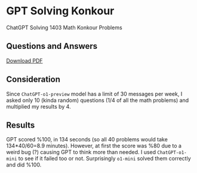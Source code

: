 # GPT Solving Konkour
ChatGPT Solving 1403 Math Konkour Problems

## Questions and Answers

[Download PDF](ChatGPT-solving0-math-konkour.pdf)

## Consideration
Since `ChatGPT-o1-preview` model has a limit of 30 messages per week, I asked only 10 (kinda random) questions (1/4 of all the math problems) and multiplied my results by 4. 

## Results
GPT scored %100, in 134 seconds (so all 40 problems would take 134*40/60=8.9 minutes). However, at first the score was %80 due to a weird bug (?) causing GPT to think more than needed. I used `ChatGPT-o1-mini` to see if it failed too or not. Surprisingly `o1-mini` solved them correctly and did %100.
